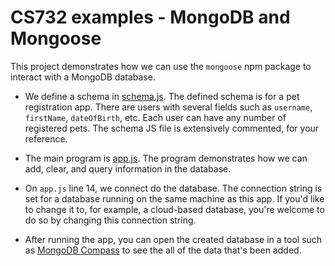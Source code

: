 # CS732 examples - MongoDB and Mongoose
This project demonstrates how we can use the `mongoose` npm package to interact with a MongoDB database.

- We define a schema in [schema.js](./src/schema.js). The defined schema is for a pet registration app. There are users with several fields such as `username`, `firstName`, `dateOfBirth`, etc. Each user can have any number of registered pets. The schema JS file is extensively commented, for your reference.

- The main program is [app.js](./src/app.js). The program demonstrates how we can add, clear, and query information in the database.

- On `app.js` line 14, we connect do the database. The connection string is set for a database running on the same machine as this app. If you'd like to change it to, for example, a cloud-based database, you're welcome to do so by changing this connection string.

- After running the app, you can open the created database in a tool such as [MongoDB Compass](https://www.mongodb.com/products/compass) to see the all of the data that's been added.
